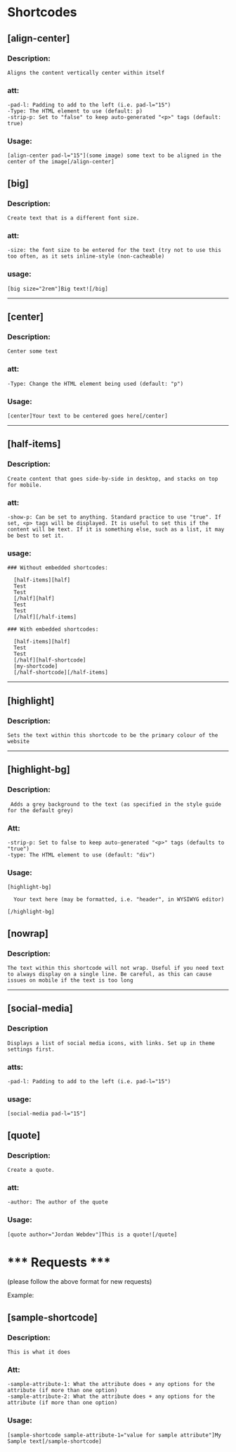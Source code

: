 # Shortcodes

## [align-center]
  ### Description:
    Aligns the content vertically center within itself
  
  ### att:
    -pad-l: Padding to add to the left (i.e. pad-l="15")
    -Type: The HTML element to use (default: p)
    -strip-p: Set to "false" to keep auto-generated "<p>" tags (default: true)
    
  ### Usage:
    [align-center pad-l="15"](some image) some text to be aligned in the center of the image[/align-center]

## [big]
  ### Description: 
    Create text that is a different font size.

  ### att:
    -size: the font size to be entered for the text (try not to use this too often, as it sets inline-style (non-cacheable)
  
  ### usage:
    [big size="2rem"]Big text![/big]

---

## [center]
  ### Description:
    Center some text
    
  ### att:
    -Type: Change the HTML element being used (default: "p")
    
  ### Usage:
    [center]Your text to be centered goes here[/center]
    
---

## [half-items]
  ### Description: 
    Create content that goes side-by-side in desktop, and stacks on top for mobile.

  ### att:
    -show-p: Can be set to anything. Standard practice to use "true". If set, <p> tags will be displayed. It is useful to set this if the content will be text. If it is something else, such as a list, it may be best to set it.

  ### usage:
    ### Without embedded shortcodes:
    
      [half-items][half]
      Test
      Test
      [/half][half]
      Test
      Test
      [/half][/half-items]
      
    ### With embedded shortcodes:
    
      [half-items][half]
      Test
      Test
      [/half][half-shortcode]
      [my-shortcode]
      [/half-shortcode][/half-items]

---

## [highlight]
  ### Description:
    Sets the text within this shortcode to be the primary colour of the website

---

## [highlight-bg]
  ### Description:
     Adds a grey background to the text (as specified in the style guide for the default grey)
     
  ### Att:
    -strip-p: Set to false to keep auto-generated "<p>" tags (defaults to "true")
    -type: The HTML element to use (default: "div") 
    
  ### Usage:
    [highlight-bg]

      Your text here (may be formatted, i.e. "header", in WYSIWYG editor)

    [/highlight-bg]
    
  

## [nowrap]
  ### Description:
    The text within this shortcode will not wrap. Useful if you need text to always display on a single line. Be careful, as this can cause issues on mobile if the text is too long

---

## [social-media]
  ### Description
    Displays a list of social media icons, with links. Set up in theme settings first.
    
  ### atts:
    -pad-l: Padding to add to the left (i.e. pad-l="15")
    
  ### usage:
    [social-media pad-l="15"]

## [quote]
  ### Description:
    Create a quote.

  ### att:
    -author: The author of the quote
  
  ### Usage: 
    [quote author="Jordan Webdev"]This is a quote![/quote]

# *** Requests ***

(please follow the above format for new requests)

Example:

## [sample-shortcode]
  ### Description:
    This is what it does

  ### Att:
    -sample-attribute-1: What the attribute does + any options for the attribute (if more than one option)
    -sample-attribute-2: What the attribute does + any options for the attribute (if more than one option)

  ### Usage:
    [sample-shortcode sample-attribute-1="value for sample attribute"]My Sample text[/sample-shortcode]
